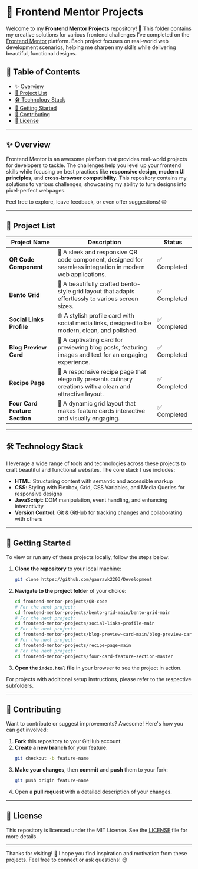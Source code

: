 # 🎨 Frontend Mentor Projects

Welcome to my **Frontend Mentor Projects** repository! 🌟 This folder contains my creative solutions for various frontend challenges I’ve completed on the [Frontend Mentor](https://www.frontendmentor.io) platform. Each project focuses on real-world web development scenarios, helping me sharpen my skills while delivering beautiful, functional designs.

## 🚀 Table of Contents

- [✨ Overview](#overview)
- [📂 Project List](#project-list)
- [🛠 Technology Stack](#technology-stack)
- [🏁 Getting Started](#getting-started)
- [🤝 Contributing](#contributing)
- [📄 License](#license)

---

## ✨ Overview

Frontend Mentor is an awesome platform that provides real-world projects for developers to tackle. The challenges help you level up your frontend skills while focusing on best practices like **responsive design**, **modern UI principles**, and **cross-browser compatibility**. This repository contains my solutions to various challenges, showcasing my ability to turn designs into pixel-perfect webpages.

Feel free to explore, leave feedback, or even offer suggestions! 😊

---

## 📂 Project List

| Project Name               | Description                                           | Status    |
|----------------------------|-------------------------------------------------------|-----------|
| **QR Code Component**      | 📱 A sleek and responsive QR code component, designed for seamless integration in modern web applications. | ✅ Completed |
| **Bento Grid**             | 🍱 A beautifully crafted bento-style grid layout that adapts effortlessly to various screen sizes. | ✅ Completed |
| **Social Links Profile**   | 🌐 A stylish profile card with social media links, designed to be modern, clean, and polished. | ✅ Completed |
| **Blog Preview Card**      | 📰 A captivating card for previewing blog posts, featuring images and text for an engaging experience. | ✅ Completed |
| **Recipe Page**            | 🍲 A responsive recipe page that elegantly presents culinary creations with a clean and attractive layout. | ✅ Completed |
| **Four Card Feature Section** | 🎨 A dynamic grid layout that makes feature cards interactive and visually engaging. | ✅ Completed |

---

## 🛠 Technology Stack

I leverage a wide range of tools and technologies across these projects to craft beautiful and functional websites. The core stack I use includes:

- **HTML**: Structuring content with semantic and accessible markup
- **CSS**: Styling with Flexbox, Grid, CSS Variables, and Media Queries for responsive designs
- **JavaScript**: DOM manipulation, event handling, and enhancing interactivity
- **Version Control**: Git & GitHub for tracking changes and collaborating with others

---

## 🏁 Getting Started

To view or run any of these projects locally, follow the steps below:

1. **Clone the repository** to your local machine:
   ```bash
   git clone https://github.com/gauravk2203/Development
   ```
2. **Navigate to the project folder** of your choice:
   ```bash
   cd frontend-mentor-projects/QR-code
   # For the next project:
   cd frontend-mentor-projects/bento-grid-main/bento-grid-main
   # For the next project:
   cd frontend-mentor-projects/social-links-profile-main
   # For the next project:
   cd frontend-mentor-projects/blog-preview-card-main/blog-preview-card-main
   # For the next project:
   cd frontend-mentor-projects/recipe-page-main
   # For the next project:
   cd frontend-mentor-projects/four-card-feature-section-master
   ```
3. **Open the `index.html` file** in your browser to see the project in action.

For projects with additional setup instructions, please refer to the respective subfolders.

---

## 🤝 Contributing

Want to contribute or suggest improvements? Awesome! Here's how you can get involved:

1. **Fork** this repository to your GitHub account.
2. **Create a new branch** for your feature:
   ```bash
   git checkout -b feature-name
   ```
3. **Make your changes**, then **commit** and **push** them to your fork:
   ```bash
   git push origin feature-name
   ```
4. Open a **pull request** with a detailed description of your changes.

---

## 📄 License

This repository is licensed under the MIT License. See the [LICENSE](LICENSE) file for more details.

---

Thanks for visiting! 🌟 I hope you find inspiration and motivation from these projects. Feel free to connect or ask questions! 😊
